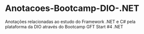# Anotacoes-Bootcamp-DIO-.NET
Anotações relacionadas ao estudo do Framework .NET e C# pela plataforma da DIO através do Bootcamp GFT Start #4 .NET
